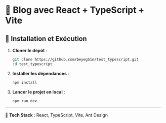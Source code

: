 # 🚀 Blog avec React + TypeScript + Vite

## 📌 Installation et Exécution

1. **Cloner le dépôt** :
   ```bash
   git clone https://github.com/beyegb1n/test_typescript.git
   cd test_typescript
   ```

2. **Installer les dépendances** :
   ```bash
   npm install
   ```

3. **Lancer le projet en local** :
   ```bash
   npm run dev
   ```

---
📌 **Tech Stack** : React, TypeScript, Vite, Ant Design

